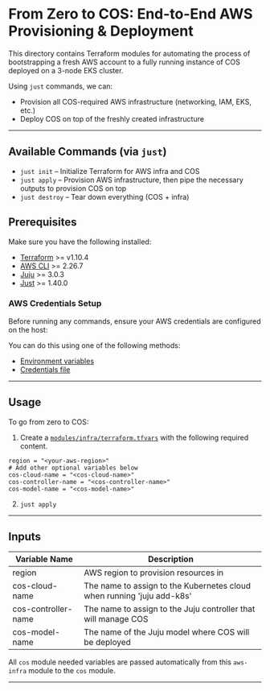 # From Zero to COS: End-to-End AWS Provisioning & Deployment

This directory contains Terraform modules for automating the process of bootstrapping a fresh AWS account to a fully running instance of COS deployed on a 3-node EKS cluster.

Using `just` commands, we can:

- Provision all COS-required AWS infrastructure (networking, IAM, EKS, etc.)
- Deploy COS on top of the freshly created infrastructure

---


## Available Commands (via `just`)

- `just init` – Initialize Terraform for AWS infra and COS
- `just apply` – Provision AWS infrastructure, then pipe the necessary outputs to provision COS on top
- `just destroy` – Tear down everything (COS + infra)

## Prerequisites

Make sure you have the following installed:

- [Terraform](https://developer.hashicorp.com/terraform/tutorials/aws-get-started/install-cli) >= v1.10.4
- [AWS CLI](https://github.com/aws/aws-cli) >= 2.26.7
- [Juju](https://snapcraft.io/juju) >= 3.0.3
- [Just](https://github.com/casey/just) >= 1.40.0

### AWS Credentials Setup

Before running any commands, ensure your AWS credentials are configured on the host:

You can do this using one of the following methods:

- [Environment variables](https://docs.aws.amazon.com/cli/v1/userguide/cli-configure-envvars.html)
- [Credentials file](https://docs.aws.amazon.com/cli/v1/userguide/cli-configure-files.html)

---


## Usage

To go from zero to COS:

1. Create a [`modules/infra/terraform.tfvars`](modules/infra/terraform.tfvars) with the following required content.
```hcl
region = "<your-aws-region>"
# Add other optional variables below
cos-cloud-name = "<cos-cloud-name>"
cos-controller-name = "<cos-controller-name>"
cos-model-name = "<cos-model-name>"
```
2. `just apply`

---


## Inputs

| Variable Name     | Description             |
|----------|-------------------------|
| region   | AWS region to provision resources in |
| cos-cloud-name   | The name to assign to the Kubernetes cloud when running 'juju add-k8s' |
| cos-controller-name   | The name to assign to the Juju controller that will manage COS |
| cos-model-name   | The name of the Juju model where COS will be deployed |

All `cos` module needed variables are passed automatically from this `aws-infra` module to the `cos` module.

---



